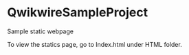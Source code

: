 # QwikwireSampleProject
Sample static webpage 

To view the statics page, go to Index.html under HTML folder.
